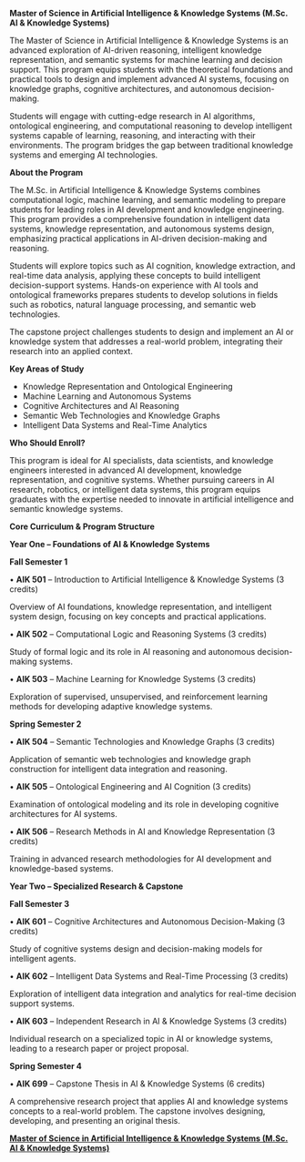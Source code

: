 **Master of Science in Artificial Intelligence & Knowledge Systems (M.Sc. AI & Knowledge Systems)**

The Master of Science in Artificial Intelligence & Knowledge Systems is an advanced exploration of AI-driven reasoning, intelligent knowledge representation, and semantic systems for machine learning and decision support. This program equips students with the theoretical foundations and practical tools to design and implement advanced AI systems, focusing on knowledge graphs, cognitive architectures, and autonomous decision-making.

Students will engage with cutting-edge research in AI algorithms, ontological engineering, and computational reasoning to develop intelligent systems capable of learning, reasoning, and interacting with their environments. The program bridges the gap between traditional knowledge systems and emerging AI technologies.

**About the Program**

The M.Sc. in Artificial Intelligence & Knowledge Systems combines computational logic, machine learning, and semantic modeling to prepare students for leading roles in AI development and knowledge engineering. This program provides a comprehensive foundation in intelligent data systems, knowledge representation, and autonomous systems design, emphasizing practical applications in AI-driven decision-making and reasoning.

Students will explore topics such as AI cognition, knowledge extraction, and real-time data analysis, applying these concepts to build intelligent decision-support systems. Hands-on experience with AI tools and ontological frameworks prepares students to develop solutions in fields such as robotics, natural language processing, and semantic web technologies.

The capstone project challenges students to design and implement an AI or knowledge system that addresses a real-world problem, integrating their research into an applied context.

**Key Areas of Study**

- Knowledge Representation and Ontological Engineering
- Machine Learning and Autonomous Systems
- Cognitive Architectures and AI Reasoning
- Semantic Web Technologies and Knowledge Graphs
- Intelligent Data Systems and Real-Time Analytics

**Who Should Enroll?**

This program is ideal for AI specialists, data scientists, and knowledge engineers interested in advanced AI development, knowledge representation, and cognitive systems. Whether pursuing careers in AI research, robotics, or intelligent data systems, this program equips graduates with the expertise needed to innovate in artificial intelligence and semantic knowledge systems.

**Core Curriculum & Program Structure**

**Year One – Foundations of AI & Knowledge Systems**

**Fall Semester 1**

•	**AIK 501** – Introduction to Artificial Intelligence & Knowledge Systems (3 credits)

Overview of AI foundations, knowledge representation, and intelligent system design, focusing on key concepts and practical applications.

•	**AIK 502** – Computational Logic and Reasoning Systems (3 credits)

Study of formal logic and its role in AI reasoning and autonomous decision-making systems.

•	**AIK 503** – Machine Learning for Knowledge Systems (3 credits)

Exploration of supervised, unsupervised, and reinforcement learning methods for developing adaptive knowledge systems.

**Spring Semester 2**

•	**AIK 504** – Semantic Technologies and Knowledge Graphs (3 credits)

Application of semantic web technologies and knowledge graph construction for intelligent data integration and reasoning.

•	**AIK 505** – Ontological Engineering and AI Cognition (3 credits)

Examination of ontological modeling and its role in developing cognitive architectures for AI systems.

•	**AIK 506** – Research Methods in AI and Knowledge Representation (3 credits)

Training in advanced research methodologies for AI development and knowledge-based systems.

**Year Two – Specialized Research & Capstone**

**Fall Semester 3**

•	**AIK 601** – Cognitive Architectures and Autonomous Decision-Making (3 credits)

Study of cognitive systems design and decision-making models for intelligent agents.

•	**AIK 602** – Intelligent Data Systems and Real-Time Processing (3 credits)

Exploration of intelligent data integration and analytics for real-time decision support systems.

•	**AIK 603** – Independent Research in AI & Knowledge Systems (3 credits)

Individual research on a specialized topic in AI or knowledge systems, leading to a research paper or project proposal.

**Spring Semester 4**

•	**AIK 699** – Capstone Thesis in AI & Knowledge Systems (6 credits)

A comprehensive research project that applies AI and knowledge systems concepts to a real-world problem. The capstone involves designing, developing, and presenting an original thesis.

[**Master of Science in Artificial Intelligence & Knowledge Systems (M.Sc. AI & Knowledge Systems)**](https://www.notion.so/Master-of-Science-in-Artificial-Intelligence-Knowledge-Systems-M-Sc-AI-Knowledge-Systems-1952c2ffeee280e9bc91ef09c4d4a704?pvs=21)